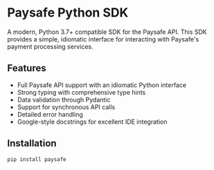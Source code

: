 # Paysafe Python SDK

A modern, Python 3.7+ compatible SDK for the Paysafe API. This SDK provides a simple, idiomatic interface for interacting with Paysafe's payment processing services.

## Features

- Full Paysafe API support with an idiomatic Python interface
- Strong typing with comprehensive type hints
- Data validation through Pydantic
- Support for synchronous API calls
- Detailed error handling
- Google-style docstrings for excellent IDE integration

## Installation

```bash
pip install paysafe
